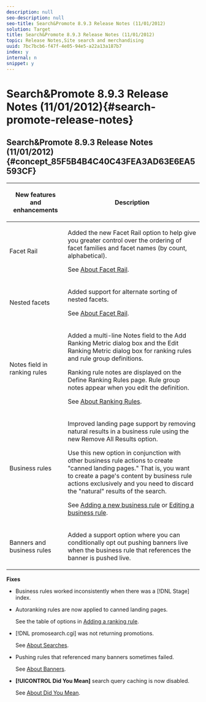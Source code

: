 ```yaml
---
description: null
seo-description: null
seo-title: Search&Promote 8.9.3 Release Notes (11/01/2012)
solution: Target
title: Search&Promote 8.9.3 Release Notes (11/01/2012)
topic: Release Notes,Site search and merchandising
uuid: 7bc7bcb6-f47f-4e05-94e5-a22a13a187b7
index: y
internal: n
snippet: y
---
```


# Search&Promote 8.9.3 Release Notes (11/01/2012){#search-promote-release-notes}

## Search&Promote 8.9.3 Release Notes (11/01/2012) {#concept_85F5B4B4C40C43FEA3AD63E6EA5593CF}

<table id="table_27B1D387802541DB80C450DEB838D020"> 
 <thead> 
  <tr> 
   <th colname="col1" class="entry"> <p>New features and enhancements </p> </th> 
   <th colname="col2" class="entry"> <p>Description </p> </th> 
  </tr> 
 </thead>
 <tbody> 
  <tr> 
   <td colname="col1"> <p>Facet Rail </p> </td> 
   <td colname="col2"> <p> 
     <!--3309390--> Added the new <span class="uicontrol"> Facet Rail</span> option to help give you greater control over the ordering of facet families and facet names (by count, alphabetical). </p> <p>See <a href="../c-about-design-menu/c-about-facet-rails.md#concept_1FDC8BCDFFC84A0889DA670F63D5F6DB" format="dita" scope="local"> About Facet Rail</a>. </p> </td> 
  </tr> 
  <tr> 
   <td colname="col1"> <p> Nested facets </p> </td> 
   <td colname="col2"> <p> Added support for alternate sorting of nested facets. </p> <p>See <a href="../c-about-design-menu/c-about-facet-rails.md#concept_1FDC8BCDFFC84A0889DA670F63D5F6DB" format="dita" scope="local"> About Facet Rail</a>. </p> </td> 
  </tr> 
  <tr> 
   <td colname="col1"> <p>Notes field in ranking rules </p> </td> 
   <td colname="col2"> <p> 
     <!--3063772--> Added a multi-line <span class="wintitle"> Notes</span> field to the <span class="wintitle"> Add Ranking Metric</span> dialog box and the <span class="wintitle"> Edit Ranking Metric</span> dialog box for ranking rules and rule group definitions. </p> <p>Ranking rule notes are displayed on the <span class="wintitle"> Define Ranking Rules</span> page. Rule group notes appear when you edit the definition. </p> <p>See <a href="../c-about-rules-menu/c-about-ranking-rules.md#concept_F555C076759B4E81B925441CFE707397" format="dita" scope="local"> About Ranking Rules</a>. </p> </td> 
  </tr> 
  <tr> 
   <td colname="col1"> <p>Business rules </p> </td> 
   <td colname="col2"> <p> 
     <!--3331637--> Improved landing page support by removing natural results in a business rule using the new <span class="uicontrol"> Remove All Results</span> option. </p> <p>Use this new option in conjunction with other business rule actions to create "canned landing pages." That is, you want to create a page's content by business rule actions exclusively and you need to discard the "natural" results of the search. </p> <p>See <a href="../c-about-rules-menu/c-about-business-rules.md#task_BD3B31ED48BB4B1B8F1DCD3BFA2528E7" format="dita" scope="local"> Adding a new business rule</a> or <a href="../c-about-rules-menu/c-about-business-rules.md#task_375CFA75D1D94D9E92A35DE1228E5087" format="dita" scope="local"> Editing a business rule</a>. </p> </td> 
  </tr> 
  <tr> 
   <td colname="col1"> <p>Banners and business rules </p> </td> 
   <td colname="col2"> <p> Added a support option where you can conditionally opt out pushing banners live when the business rule that references the banner is pushed live. </p> </td> 
  </tr> 
 </tbody> 
</table>

**Fixes**

* Business rules worked inconsistently when there was a [!DNL Stage] index. 
* Autoranking rules are now applied to canned landing pages.

  See the table of options in [Adding a ranking rule](../c-about-rules-menu/c-about-ranking-rules.md#task_A132789FD4E5423DAD090DCDA7311E8A). 

* [!DNL promosearch.cgi] was not returning promotions.

  See [About Searches](../c-about-settings-menu/c-about-searching-menu.md#concept_207105CF26B1448F8A3D223787C56AB8). 

* Pushing rules that referenced many banners sometimes failed.

  See [About Banners](../c-about-design-menu/c-about-banners.md#concept_5BBE01FEC6134393B43CC917C8CC64DA). 

* **[!UICONTROL Did You Mean]** search query caching is now disabled.

  See [About Did You Mean](../c-about-linguistics-menu/c-about-did-you-mean.md#concept_7D4F3C29EF184B538B8AE2ECAE0CDC5E).

